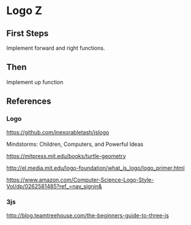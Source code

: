 # Logo Z



## First Steps

Implement forward and right functions.

## Then

Implement up function



## References

### Logo

https://github.com/inexorabletash/jslogo

Mindstorms: Children, Computers, and Powerful Ideas

https://mitpress.mit.edu/books/turtle-geometry

http://el.media.mit.edu/logo-foundation/what_is_logo/logo_primer.html

https://www.amazon.com/Computer-Science-Logo-Style-Vol/dp/0262581485?ref_=nav_signin&

### 3js

http://blog.teamtreehouse.com/the-beginners-guide-to-three-js
